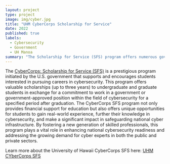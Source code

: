 ```yaml
---
layout: project
type: project
image: img/cyber.jpg
title: "UHM CyberCorps Scholarship for Service"
date: 2022
published: true
labels:
  - Cybersecurity
  - Government
  - UH Manoa
summary: "The Scholarship for Service (SFS) program offers numerous government opportunities and scholarships to students pursuing careers in the field of cybersecurity."
---
```


The [CyberCorps: Scholarship for Service (SFS)](https://sfs.opm.gov/) is a prestigious program initiated by the U.S. government that supports and encourages students interested in pursuing careers in cybersecurity. This program offers valuable scholarships (up to three years) to undergraduate and graduate students in exchange for a commitment to work in a government or government-approved position within the field of cybersecurity for a specified period after graduation. The CyberCorps SFS program not only provides financial support for education but also offers unique opportunities for students to gain real-world experience, further their knowledge in cybersecurity, and make a significant impact in safeguarding national cyber infrastructure. By fostering a new generation of skilled professionals, this program plays a vital role in enhancing national cybersecurity readiness and addressing the growing demand for cyber experts in both the public and private sectors. 

Learn more about the University of Hawaii CyberCorps SFS here: [UHM CYberCorps SFS]([http://mongodb.com](https://sites.google.com/a/hawaii.edu/uhm-sfs/)https://sites.google.com/a/hawaii.edu/uhm-sfs/)
